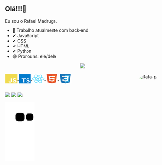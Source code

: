 ## Olá!!!👋
Eu sou o Rafael Madruga.

- 🔭 Trabalho atualmente com back-end 
- ✔ JavaScript
- ✔ CSS
- ✔ HTML
- ✔ Python
- 😄 Pronouns: ele/dele


<div align="center">
  <a href="https://github.com/abartak">
  <img height="120em" src="https://github-readme-stats.vercel.app/api?username=abartak&show_icons=true&theme=dark&include_all_commits=true&count_private=false"/>

</div> 
<div style="display: inline_block"><br>
  <img align="center" alt="Rafa-Js" height="30" width="40" src="https://raw.githubusercontent.com/devicons/devicon/master/icons/javascript/javascript-plain.svg">
  <img align="center" alt="Rafa-Ts" height="30" width="40" src="https://raw.githubusercontent.com/devicons/devicon/master/icons/typescript/typescript-plain.svg">
  <img align="center" alt="Rafa-React" height="30" width="40" src="https://raw.githubusercontent.com/devicons/devicon/master/icons/react/react-original.svg">
  <img align="center" alt="Rafa-HTML" height="30" width="40" src="https://raw.githubusercontent.com/devicons/devicon/master/icons/html5/html5-original.svg">
  <img align="center" alt="Rafa-CSS" height="30" width="40" src="https://raw.githubusercontent.com/devicons/devicon/master/icons/css3/css3-original.svg">
  <img align="right" alt="Rafa-pic" height="150" style="border-radius:50px;" src="https://media.discordapp.net/attachments/883374187790622773/950433272163352596/picasion.com_77900d7fbc93e095c57b8ac265bfff03.gif">
  
  
  ##
 
<div> 
  <a href="https://web.facebook.com/RafaelMadruga" target="_blank"><img src="https://img.shields.io/badge/Facebook-1877F2?style=for-the-badge&logo=facebook&logoColor=white" target="_blank"></a>
  <a href = "mailto:rafaelmgusmao@gmail.com"><img src="https://img.shields.io/badge/-Gmail-%23333?style=for-the-badge&logo=gmail&logoColor=white" target="_blank"></a>
  <a href="https://instagram.com/rafaelmadruga" target="_blank"><img src="https://img.shields.io/badge/-Instagram-%23E4405F?style=for-the-badge&logo=instagram&logoColor=white" target="_blank"></a>
 
  ![Snake animation](https://github.com/rafaballerini/rafaballerini/blob/output/github-contribution-grid-snake.svg)
 
</div>
